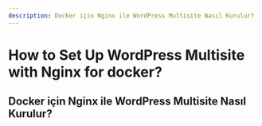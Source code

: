 ```yaml
---
description: Docker için Nginx ile WordPress Multisite Nasıl Kurulur?
---
```


# How to Set Up WordPress Multisite with Nginx for docker?

## Docker için Nginx ile WordPress Multisite Nasıl Kurulur?

